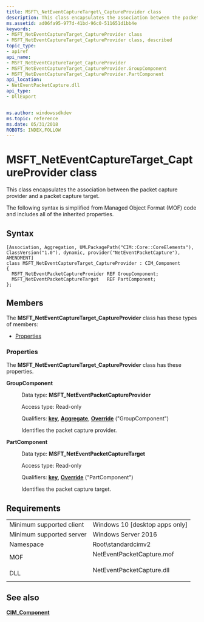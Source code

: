 ```yaml
---
title: MSFT\_NetEventCaptureTarget\_CaptureProvider class
description: This class encapsulates the association between the packet capture provider and a packet capture target.
ms.assetid: ad06fa95-977d-41bd-96c0-511651d1bb4e
keywords:
- MSFT_NetEventCaptureTarget_CaptureProvider class
- MSFT_NetEventCaptureTarget_CaptureProvider class, described
topic_type:
- apiref
api_name:
- MSFT_NetEventCaptureTarget_CaptureProvider
- MSFT_NetEventCaptureTarget_CaptureProvider.GroupComponent
- MSFT_NetEventCaptureTarget_CaptureProvider.PartComponent
api_location:
- NetEventPacketCapture.dll
api_type:
- DllExport


ms.author: windowssdkdev
ms.topic: reference
ms.date: 05/31/2018
ROBOTS: INDEX,FOLLOW
---
```


# MSFT\_NetEventCaptureTarget\_CaptureProvider class

This class encapsulates the association between the packet capture provider and a packet capture target.

The following syntax is simplified from Managed Object Format (MOF) code and includes all of the inherited properties.

## Syntax

``` syntax
[Association, Aggregation, UMLPackagePath("CIM::Core::CoreElements"), ClassVersion("1.0"), dynamic, provider("NetEventPacketCapture"), AMENDMENT]
class MSFT_NetEventCaptureTarget_CaptureProvider : CIM_Component
{
  MSFT_NetEventPacketCaptureProvider REF GroupComponent;
  MSFT_NetEventPacketCaptureTarget   REF PartComponent;
};
```

## Members

The **MSFT\_NetEventCaptureTarget\_CaptureProvider** class has these types of members:

-   [Properties](#properties)

### Properties

The **MSFT\_NetEventCaptureTarget\_CaptureProvider** class has these properties.

<dl> <dt>

**GroupComponent**
</dt> <dd> <dl> <dt>

Data type: **MSFT\_NetEventPacketCaptureProvider**
</dt> <dt>

Access type: Read-only
</dt> <dt>

Qualifiers: [**key**](/windows/win32/wmisdk/key-qualifier), [**Aggregate**](/windows/win32/wmisdk/standard-qualifiers), [**Override**](/windows/win32/wmisdk/standard-qualifiers) ("GroupComponent")
</dt> </dl>

Identifies the packet capture provider.

</dd> <dt>

**PartComponent**
</dt> <dd> <dl> <dt>

Data type: **MSFT\_NetEventPacketCaptureTarget**
</dt> <dt>

Access type: Read-only
</dt> <dt>

Qualifiers: [**key**](/windows/win32/wmisdk/key-qualifier), [**Override**](/windows/win32/wmisdk/standard-qualifiers) ("PartComponent")
</dt> </dl>

Identifies the packet capture target.

</dd> </dl>

## Requirements



|                                     |                                                                                                      |
|-------------------------------------|------------------------------------------------------------------------------------------------------|
| Minimum supported client<br/> | Windows 10 \[desktop apps only\]<br/>                                                          |
| Minimum supported server<br/> | Windows Server 2016<br/>                                                                       |
| Namespace<br/>                | Root\\standardcimv2<br/>                                                                       |
| MOF<br/>                      | <dl> <dt>NetEventPacketCapture.mof</dt> </dl> |
| DLL<br/>                      | <dl> <dt>NetEventPacketCapture.dll</dt> </dl> |



## See also

<dl> <dt>

[**CIM\_Component**](cim-component.md)
</dt> </dl>

 

